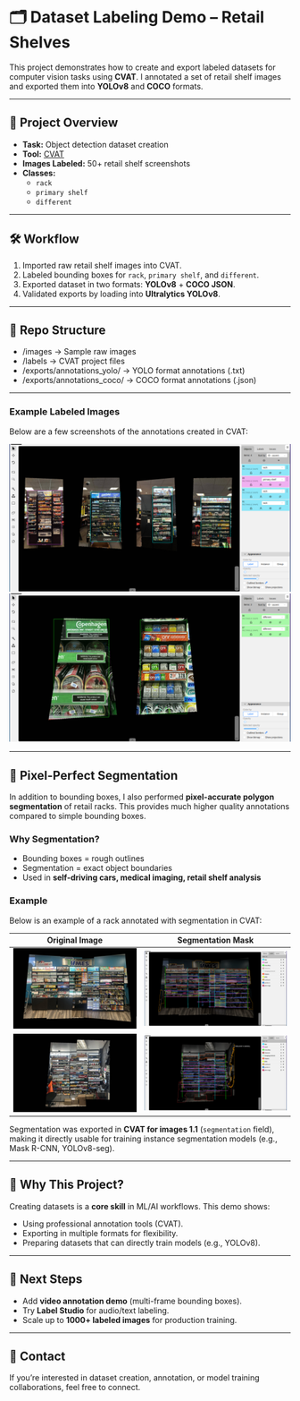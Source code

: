 # 🗂️ Dataset Labeling Demo – Retail Shelves

This project demonstrates how to create and export labeled datasets for computer vision tasks using **CVAT**.
I annotated a set of retail shelf images and exported them into **YOLOv8** and **COCO** formats.

---

## 📌 Project Overview
- **Task:** Object detection dataset creation
- **Tool:** [CVAT](https://cvat.ai/)
- **Images Labeled:** 50+ retail shelf screenshots
- **Classes:**
  - `rack`
  - `primary shelf`
  - `different`

---

## 🛠️ Workflow
1. Imported raw retail shelf images into CVAT.
2. Labeled bounding boxes for `rack`, `primary shelf`, and `different`.
3. Exported dataset in two formats: **YOLOv8** + **COCO JSON**.
4. Validated exports by loading into **Ultralytics YOLOv8**.

---

## 📂 Repo Structure
- /images        → Sample raw images
- /labels        → CVAT project files
- /exports/annotations_yolo/ → YOLO format annotations (.txt)
- /exports/annotations_coco/ → COCO format annotations (.json)
---     
### Example Labeled Images
Below are a few screenshots of the annotations created in CVAT:

![Labeled Shelf Example](samples/labeled_001.png)
![Another Example](samples/labeled_002.png)


---
## 🎨 Pixel-Perfect Segmentation

In addition to bounding boxes, I also performed **pixel-accurate polygon segmentation** of retail racks.
This provides much higher quality annotations compared to simple bounding boxes.

### Why Segmentation?
- Bounding boxes = rough outlines
- Segmentation = exact object boundaries
- Used in **self-driving cars, medical imaging, retail shelf analysis**

### Example
Below is an example of a rack annotated with segmentation in CVAT:

| Original Image | Segmentation Mask |
|----------------|-------------------|
| ![Original](samples/raw_rack01.png) | ![Segmented](samples/segmented_rack01.png) |
| ![Original](samples/raw_rack02.png) | ![Segmented](samples/segmented_rack02.png) |

Segmentation was exported in **CVAT for images 1.1** (`segmentation` field), making it directly usable for training instance segmentation models (e.g., Mask R-CNN, YOLOv8-seg).

---
## 🚀 Why This Project?
Creating datasets is a **core skill** in ML/AI workflows.
This demo shows:
- Using professional annotation tools (CVAT).
- Exporting in multiple formats for flexibility.
- Preparing datasets that can directly train models (e.g., YOLOv8).
---
## 🔮 Next Steps
- Add **video annotation demo** (multi-frame bounding boxes).
- Try **Label Studio** for audio/text labeling.
- Scale up to **1000+ labeled images** for production training.

---

## 📧 Contact
If you’re interested in dataset creation, annotation, or model training collaborations, feel free to connect.
